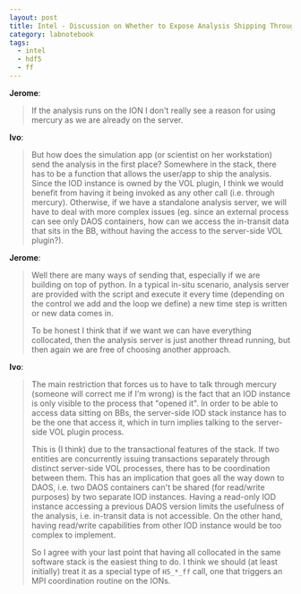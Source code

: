 ```yaml
---
layout: post
title: Intel - Discussion on Whether to Expose Analysis Shipping Through Mercury
category: labnotebook
tags:
  - intel
  - hdf5
  - ff
---
```


**Jerome**:

> If the analysis runs on the ION I don't really see a reason for using mercury as we are already on 
the server.

**Ivo**:

> But how does the simulation app (or scientist on her workstation) send the analysis in the first 
place? Somewhere in the stack, there has to be a function that allows the user/app to ship the 
analysis. Since the IOD instance is owned by the VOL plugin, I think we would benefit from having it 
being invoked as any other call (i.e. through mercury). Otherwise, if we have a standalone analysis 
server, we will have to deal with more complex issues (eg. since an external process can see only 
DAOS containers, how can we access the in-transit data that sits in the BB, without having the 
access to the server-side VOL plugin?).

**Jerome**:

> Well there are many ways of sending that, especially if we are building on top of python. In a 
typical in-situ scenario, analysis server are provided with the script and execute it every time 
(depending on the control we add and the loop we define) a new time step is written or new data 
comes in.
>
> To be honest I think that if we want we can have everything collocated,
then the analysis server is just another thread running, but then again
we are free of choosing another approach.

**Ivo**:

> The main restriction that forces us to have to talk through mercury (someone will correct me if 
I'm wrong) is the fact that an IOD instance is only visible to the process that "opened it". In 
order to be able to access data sitting on BBs, the server-side IOD stack instance has to be the one 
that access it, which in turn implies talking to the server-side VOL plugin process.
>
> This is (I think) due to the transactional features of the stack. If two entities are concurrently 
issuing transactions separately through distinct server-side VOL processes, there has to be 
coordination between them. This has an implication that goes all the way down to DAOS, i.e. two DAOS 
containers can't be shared (for read/write purposes) by two separate IOD instances. Having a 
read-only IOD instance accessing a previous DAOS version limits the usefulness of the analysis, i.e. 
in-transit data is not accessible. On the other hand, having read/write capabilities from other IOD 
instance would be too complex to implement.
>
> So I agree with your last point that having all collocated in the same software stack is the 
easiest thing to do. I think we should (at least initially) treat it as a special type of `H5_*_ff` 
call, one that triggers an MPI coordination routine on the IONs.
